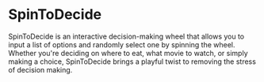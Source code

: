 # SpinToDecide
SpinToDecide is an interactive decision-making wheel that allows you to input a list of options and randomly select one by spinning the wheel. Whether you're deciding on where to eat, what movie to watch, or simply making a choice, SpinToDecide brings a playful twist to removing the stress of decision making.
